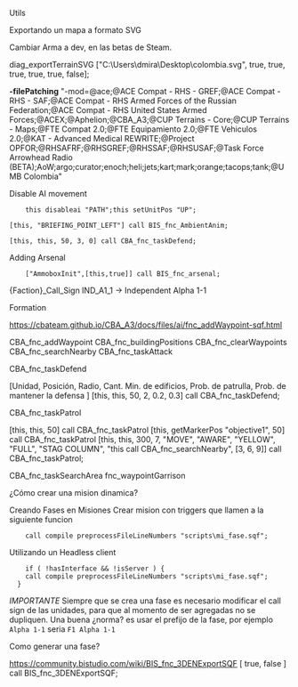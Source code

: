 Utils

Exportando un mapa a formato SVG

Cambiar Arma a dev, en las betas de Steam.

diag_exportTerrainSVG ["C:\Users\dmira\Desktop\colombia.svg", true, true, true, true, true, false];

**-filePatching** "-mod=@ace;@ACE Compat - RHS - GREF;@ACE Compat - RHS - SAF;@ACE Compat - RHS Armed Forces of the Russian Federation;@ACE Compat - RHS United States Armed Forces;@ACEX;@Aphelion;@CBA_A3;@CUP Terrains - Core;@CUP Terrains - Maps;@FTE Compat 2.0;@FTE Equipamiento 2.0;@FTE Vehiculos 2.0;@KAT - Advanced Medical REWRITE;@Project OPFOR;@RHSAFRF;@RHSGREF;@RHSSAF;@RHSUSAF;@Task Force Arrowhead Radio (BETA);AoW;argo;curator;enoch;heli;jets;kart;mark;orange;tacops;tank;@UMB Colombia"

Disable AI movement
```sqf
	this disableai "PATH";this setUnitPos "UP";
```

	[this, "BRIEFING_POINT_LEFT"] call BIS_fnc_AmbientAnim;

	[this, this, 50, 3, 0] call CBA_fnc_taskDefend;

Adding Arsenal
```sqf
	["AmmoboxInit",[this,true]] call BIS_fnc_arsenal;
```

{Faction}_Call_Sign
IND_A1_1 -> Independent Alpha 1-1

Formation

https://cbateam.github.io/CBA_A3/docs/files/ai/fnc_addWaypoint-sqf.html

CBA_fnc_addWaypoint
CBA_fnc_buildingPositions
CBA_fnc_clearWaypoints
CBA_fnc_searchNearby
CBA_fnc_taskAttack

CBA_fnc_taskDefend

[Unidad, Posición, Radio, Cant. Min. de edificios, Prob. de patrulla, Prob. de mantener la defensa ]
[this, this, 50, 2, 0.2, 0.3] call CBA_fnc_taskDefend;

CBA_fnc_taskPatrol

[this, this, 50] call CBA_fnc_taskPatrol
[this, getMarkerPos "objective1", 50] call CBA_fnc_taskPatrol
[this, this, 300, 7, "MOVE", "AWARE", "YELLOW", "FULL", "STAG COLUMN", "this call CBA_fnc_searchNearby", [3, 6, 9]] call CBA_fnc_taskPatrol;

CBA_fnc_taskSearchArea
fnc_waypointGarrison

¿Cómo crear una mision dinamica?

Creando Fases en Misiones
Crear mision con triggers que llamen a la siguiente funcion

```sqf
	call compile preprocessFileLineNumbers "scripts\mi_fase.sqf";
```

Utilizando un Headless client
```sqf
	if ( !hasInterface && !isServer ) {
    call compile preprocessFileLineNumbers "scripts\mi_fase.sqf";
  }
```

*IMPORTANTE* Siempre que se crea una fase es necesario modificar el call sign de las unidades, para que al momento de ser agregadas no se dupliquen.
Una buena ¿norma? es usar el prefijo de la fase, por ejemplo `Alpha 1-1` seria `F1 Alpha 1-1`

Como generar una fase?

https://community.bistudio.com/wiki/BIS_fnc_3DENExportSQF
[ true, false ] call BIS_fnc_3DENExportSQF;
